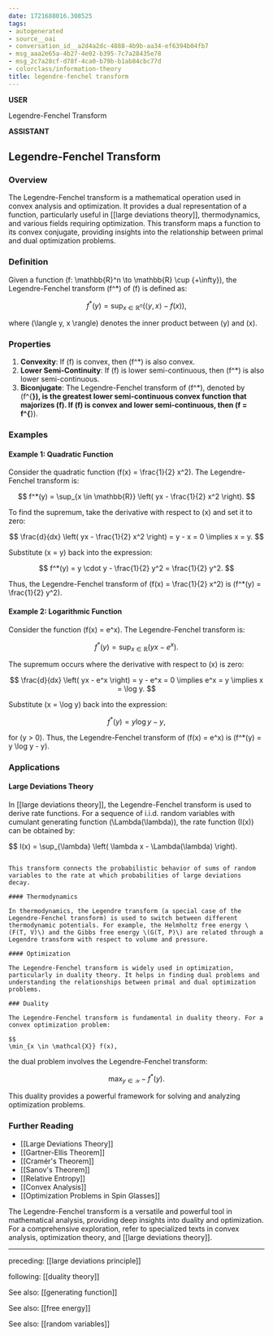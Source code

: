 ```yaml
---
date: 1721688016.308525
tags:
- autogenerated
- source__oai
- conversation_id__a2d4a2dc-4888-4b9b-aa34-ef6394b04fb7
- msg_aaa2e65a-4b27-4e02-b395-7c7a28435e78
- msg_2c7a28cf-d78f-4ca0-b79b-b1ab84cbc77d
- colorclass/information-theory
title: legendre-fenchel transform
---
```


**USER**

Legendre-Fenchel Transform


**ASSISTANT**

## Legendre-Fenchel Transform

### Overview

The Legendre-Fenchel transform is a mathematical operation used in convex analysis and optimization. It provides a dual representation of a function, particularly useful in [[large deviations theory]], thermodynamics, and various fields requiring optimization. This transform maps a function to its convex conjugate, providing insights into the relationship between primal and dual optimization problems.

### Definition

Given a function \(f: \mathbb{R}^n \to \mathbb{R} \cup \{+\infty\}\), the Legendre-Fenchel transform \(f^*\) of \(f\) is defined as:

$$
f^*(y) = \sup_{x \in \mathbb{R}^n} \left( \langle y, x \rangle - f(x) \right),
$$

where \(\langle y, x \rangle\) denotes the inner product between \(y\) and \(x\).

### Properties

1. **Convexity**: If \(f\) is convex, then \(f^*\) is also convex.
2. **Lower Semi-Continuity**: If \(f\) is lower semi-continuous, then \(f^*\) is also lower semi-continuous.
3. **Biconjugate**: The Legendre-Fenchel transform of \(f^*\), denoted by \(f^{**}\), is the greatest lower semi-continuous convex function that majorizes \(f\). If \(f\) is convex and lower semi-continuous, then \(f = f^{**}\).

### Examples

#### Example 1: Quadratic Function

Consider the quadratic function \(f(x) = \frac{1}{2} x^2\). The Legendre-Fenchel transform is:

$$
f^*(y) = \sup_{x \in \mathbb{R}} \left( yx - \frac{1}{2} x^2 \right).
$$

To find the supremum, take the derivative with respect to \(x\) and set it to zero:

$$
\frac{d}{dx} \left( yx - \frac{1}{2} x^2 \right) = y - x = 0 \implies x = y.
$$

Substitute \(x = y\) back into the expression:

$$
f^*(y) = y \cdot y - \frac{1}{2} y^2 = \frac{1}{2} y^2.
$$

Thus, the Legendre-Fenchel transform of \(f(x) = \frac{1}{2} x^2\) is \(f^*(y) = \frac{1}{2} y^2\).

#### Example 2: Logarithmic Function

Consider the function \(f(x) = e^x\). The Legendre-Fenchel transform is:

$$
f^*(y) = \sup_{x \in \mathbb{R}} \left( yx - e^x \right).
$$

The supremum occurs where the derivative with respect to \(x\) is zero:

$$
\frac{d}{dx} \left( yx - e^x \right) = y - e^x = 0 \implies e^x = y \implies x = \log y.
$$

Substitute \(x = \log y\) back into the expression:

$$
f^*(y) = y \log y - y,
$$

for \(y > 0\). Thus, the Legendre-Fenchel transform of \(f(x) = e^x\) is \(f^*(y) = y \log y - y\).

### Applications

#### Large Deviations Theory

In [[large deviations theory]], the Legendre-Fenchel transform is used to derive rate functions. For a sequence of i.i.d. random variables with cumulant generating function \(\Lambda(\lambda)\), the rate function \(I(x)\) can be obtained by:

$$
I(x) = \sup_{\lambda} \left( \lambda x - \Lambda(\lambda) \right).
```

This transform connects the probabilistic behavior of sums of random variables to the rate at which probabilities of large deviations decay.

#### Thermodynamics

In thermodynamics, the Legendre transform (a special case of the Legendre-Fenchel transform) is used to switch between different thermodynamic potentials. For example, the Helmholtz free energy \(F(T, V)\) and the Gibbs free energy \(G(T, P)\) are related through a Legendre transform with respect to volume and pressure.

#### Optimization

The Legendre-Fenchel transform is widely used in optimization, particularly in duality theory. It helps in finding dual problems and understanding the relationships between primal and dual optimization problems.

### Duality

The Legendre-Fenchel transform is fundamental in duality theory. For a convex optimization problem:

$$
\min_{x \in \mathcal{X}} f(x),
```

the dual problem involves the Legendre-Fenchel transform:

$$
\max_{y \in \mathcal{Y}} -f^*(y).
$$

This duality provides a powerful framework for solving and analyzing optimization problems.

### Further Reading

- [[Large Deviations Theory]]
- [[Gartner-Ellis Theorem]]
- [[Cramér's Theorem]]
- [[Sanov's Theorem]]
- [[Relative Entropy]]
- [[Convex Analysis]]
- [[Optimization Problems in Spin Glasses]]

The Legendre-Fenchel transform is a versatile and powerful tool in mathematical analysis, providing deep insights into duality and optimization. For a comprehensive exploration, refer to specialized texts in convex analysis, optimization theory, and [[large deviations theory]].


---

preceding: [[large deviations principle]]  


following: [[duality theory]]

See also: [[generating function]]


See also: [[free energy]]


See also: [[random variables]]
